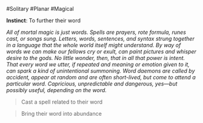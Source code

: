 #Solitary #Planar #Magical

**Instinct**: To further their word

*All of mortal magic is just words. Spells are prayers, rote formula, runes cast, or songs sung. Letters, words, sentences, and syntax strung together in a language that the whole world itself might understand. By way of words we can make our fellows cry or exult, can paint pictures and whisper desire to the gods. No little wonder, then, that in all that power is intent. That every word we utter, if repeated and meaning or emotion given to it, can spark a kind of unintentional summoning. Word daemons are called by accident, appear at random and are often short-lived, but come to attend a particular word. Capricious, unpredictable and dangerous, yes—but possibly useful, depending on the word.*

>Cast a spell related to their word

>Bring their word into abundance